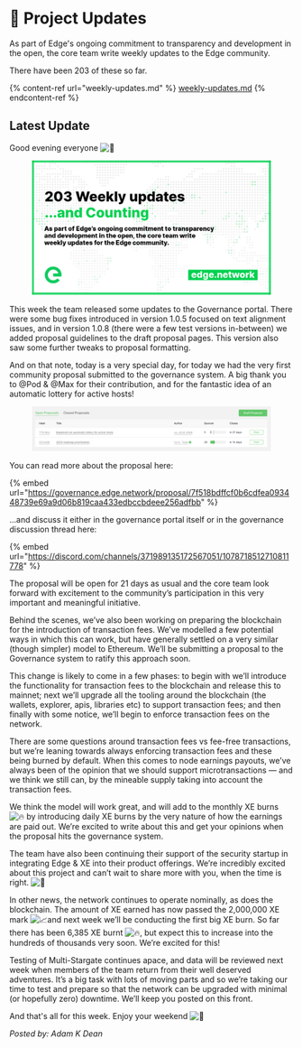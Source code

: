 # 📰 Project Updates

As part of Edge's ongoing commitment to transparency and development in the open, the core team write weekly updates to the Edge community.

There have been 203 of these so far.

{% content-ref url="weekly-updates.md" %}
[weekly-updates.md](weekly-updates.md)
{% endcontent-ref %}

## Latest Update

Good evening everyone ![👋](https://discord.com/assets/df7ba0f4020ca70048a0226d1dfa73f6.svg)

<figure><img src="../../.gitbook/assets/203Site.png" alt=""><figcaption></figcaption></figure>

This week the team released some updates to the Governance portal. There were some bug fixes introduced in version 1.0.5 focused on text alignment issues, and in version 1.0.8 (there were a few test versions in-between) we added proposal guidelines to the draft proposal pages. This version also saw some further tweaks to proposal formatting.

And on that note, today is a very special day, for today we had the very first community proposal submitted to the governance system. A big thank you to @Pod & @Max for their contribution, and for the fantastic idea of an automatic lottery for active hosts!

<figure><img src="../../.gitbook/assets/image2222.png" alt=""><figcaption></figcaption></figure>

You can read more about the proposal here:

{% embed url="https://governance.edge.network/proposal/7f518bdffcf0b6cdfea093448739e69a9d06b819caa433edbccbdeee256adfbb" %}

...and discuss it either in the governance portal itself or in the governance discussion thread here:

{% embed url="https://discord.com/channels/371989135172567051/1078718512710811778" %}

The proposal will be open for 21 days as usual and the core team look forward with excitement to the community’s participation in this very important and meaningful initiative.

Behind the scenes, we’ve also been working on preparing the blockchain for the introduction of transaction fees. We’ve modelled a few potential ways in which this can work, but have generally settled on a very similar (though simpler) model to Ethereum. We’ll be submitting a proposal to the Governance system to ratify this approach soon.

This change is likely to come in a few phases: to begin with we’ll introduce the functionality for transaction fees to the blockchain and release this to mainnet; next we’ll upgrade all the tooling around the blockchain (the wallets, explorer, apis, libraries etc) to support transaction fees; and then finally with some notice, we’ll begin to enforce transaction fees on the network.

There are some questions around transaction fees vs fee-free transactions, but we’re leaning towards always enforcing transaction fees and these being burned by default. When this comes to node earnings payouts, we’ve always been of the opinion that we should support microtransactions — and we think we still can, by the mineable supply taking into account the transaction fees.

We think the model will work great, and will add to the monthly XE burns ![🔥](https://discord.com/assets/67069a13e006345ce28ecc581f2ed162.svg) by introducing daily XE burns by the very nature of how the earnings are paid out. We’re excited to write about this and get your opinions when the proposal hits the governance system.

The team have also been continuing their support of the security startup in integrating Edge & XE into their product offerings. We’re incredibly excited about this project and can’t wait to share more with you, when the time is right. ![🔐](https://discord.com/assets/cad68a908e01b9ccce5e26e22793391f.svg)

In other news, the network continues to operate nominally, as does the blockchain. The amount of XE earned has now passed the 2,000,000 XE mark ![📈](https://discord.com/assets/3bfe17056153e8a390c99fe243e0a649.svg)and next week we’ll be conducting the first big XE burn. So far there has been 6,385 XE burnt ![🔥](https://discord.com/assets/67069a13e006345ce28ecc581f2ed162.svg), but expect this to increase into the hundreds of thousands very soon. We’re excited for this!

Testing of Multi-Stargate continues apace, and data will be reviewed next week when members of the team return from their well deserved adventures. It’s a big task with lots of moving parts and so we’re taking our time to test and prepare so that the network can be upgraded with minimal (or hopefully zero) downtime. We’ll keep you posted on this front.

And that's all for this week. Enjoy your weekend ![🍻](https://discord.com/assets/5e2ea03aa4963cda5e91d395c2587e6b.svg)

_Posted by: Adam K Dean_
